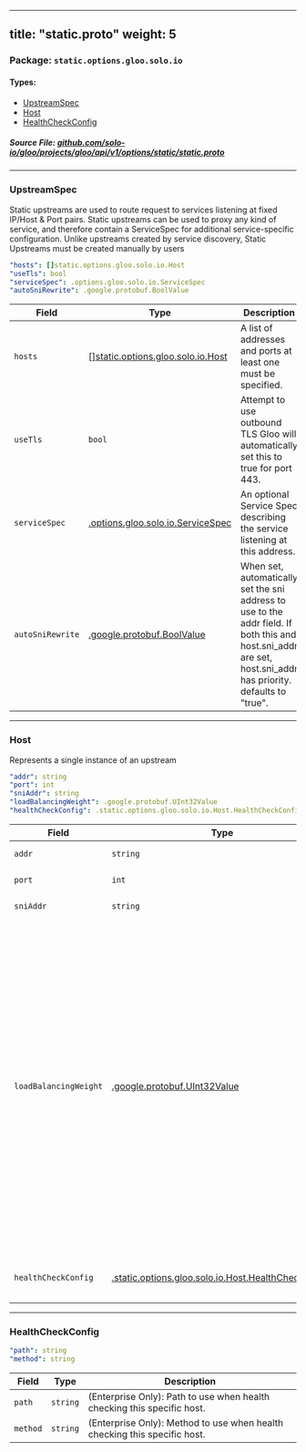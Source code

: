 
---
title: "static.proto"
weight: 5
---

<!-- Code generated by solo-kit. DO NOT EDIT. -->


### Package: `static.options.gloo.solo.io` 
#### Types:


- [UpstreamSpec](#upstreamspec)
- [Host](#host)
- [HealthCheckConfig](#healthcheckconfig)
  



##### Source File: [github.com/solo-io/gloo/projects/gloo/api/v1/options/static/static.proto](https://github.com/solo-io/gloo/blob/master/projects/gloo/api/v1/options/static/static.proto)





---
### UpstreamSpec

 
Static upstreams are used to route request to services listening at fixed IP/Host & Port pairs.
Static upstreams can be used to proxy any kind of service, and therefore contain a ServiceSpec
for additional service-specific configuration.
Unlike upstreams created by service discovery, Static Upstreams must be created manually by users

```yaml
"hosts": []static.options.gloo.solo.io.Host
"useTls": bool
"serviceSpec": .options.gloo.solo.io.ServiceSpec
"autoSniRewrite": .google.protobuf.BoolValue

```

| Field | Type | Description |
| ----- | ---- | ----------- | 
| `hosts` | [[]static.options.gloo.solo.io.Host](../static.proto.sk/#host) | A list of addresses and ports at least one must be specified. |
| `useTls` | `bool` | Attempt to use outbound TLS Gloo will automatically set this to true for port 443. |
| `serviceSpec` | [.options.gloo.solo.io.ServiceSpec](../../service_spec.proto.sk/#servicespec) | An optional Service Spec describing the service listening at this address. |
| `autoSniRewrite` | [.google.protobuf.BoolValue](https://developers.google.com/protocol-buffers/docs/reference/csharp/class/google/protobuf/well-known-types/bool-value) | When set, automatically set the sni address to use to the addr field. If both this and host.sni_addr are set, host.sni_addr has priority. defaults to "true". |




---
### Host

 
Represents a single instance of an upstream

```yaml
"addr": string
"port": int
"sniAddr": string
"loadBalancingWeight": .google.protobuf.UInt32Value
"healthCheckConfig": .static.options.gloo.solo.io.Host.HealthCheckConfig

```

| Field | Type | Description |
| ----- | ---- | ----------- | 
| `addr` | `string` | Address (hostname or IP). |
| `port` | `int` | Port the instance is listening on. |
| `sniAddr` | `string` | Address to use for SNI if using ssl. |
| `loadBalancingWeight` | [.google.protobuf.UInt32Value](https://developers.google.com/protocol-buffers/docs/reference/csharp/class/google/protobuf/well-known-types/u-int-32-value) | The optional load balancing weight of the upstream host; at least 1. Envoy uses the load balancing weight in some of the built in load balancers. The load balancing weight for an endpoint is divided by the sum of the weights of all endpoints in the endpoint's locality to produce a percentage of traffic for the endpoint. This percentage is then further weighted by the endpoint's locality's load balancing weight from LocalityLbEndpoints. If unspecified, each host is presumed to have equal weight in a locality. |
| `healthCheckConfig` | [.static.options.gloo.solo.io.Host.HealthCheckConfig](../static.proto.sk/#healthcheckconfig) | (Enterprise Only): Host specific health checking configuration. |




---
### HealthCheckConfig



```yaml
"path": string
"method": string

```

| Field | Type | Description |
| ----- | ---- | ----------- | 
| `path` | `string` | (Enterprise Only): Path to use when health checking this specific host. |
| `method` | `string` | (Enterprise Only): Method to use when health checking this specific host. |





<!-- Start of HubSpot Embed Code -->
<script type="text/javascript" id="hs-script-loader" async defer src="//js.hs-scripts.com/5130874.js"></script>
<!-- End of HubSpot Embed Code -->
